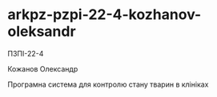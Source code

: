 # arkpz-pzpi-22-4-kozhanov-oleksandr
ПЗПІ-22-4

Кожанов Олександр

Програмна система для контролю стану тварин в клініках
